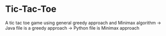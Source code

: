 # Tic-Tac-Toe
A tic tac toe game using general greedy approach and Minimax algorithm
-> Java file is a greedy approach
-> Python file is Minimax approach
